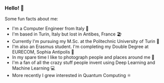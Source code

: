 ### Hello! 🤗

Some fun facts about me:
- I'm a Computer Engineer from Italy 🍕
- I'm based in Turin, Italy but lost in Antibes, France 🏖
- Currently I'm pursuing my M.Sc. at the Politechnic University of Turin 🤖 
- I'm also an Erasmus student. I'm completing my Double Degree at EURECOM, Sophia Antipolis 🌆
- In my spare time I like to photograph people and places around me 📸
- I'm a fan of all the crazy stuff people invent using Deep Learning and Machine Learning 💻
- More recently I grew interested in Quantum Computing ⚛
